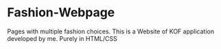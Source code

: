 # Fashion-Webpage
Pages with multiple fashion choices. This is a Website of KOF application developed by me.
Purely in HTML/CSS
